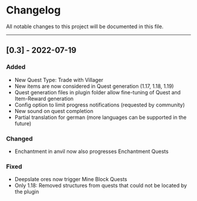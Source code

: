 # Changelog
All notable changes to this project will be documented in this file.

---
## [0.3] - 2022-07-19
### Added
- New Quest Type: Trade with Villager
- New items are now considered in Quest generation (1.17, 1.18, 1.19)
- Quest generation files in plugin folder allow fine-tuning of Quest and Item-Reward generation
- Config option to limit progress notifications (requested by community)
- New sound on quest completion
- Partial translation for german (more languages can be supported in the future)

### Changed
- Enchantment in anvil now also progresses Enchantment Quests

### Fixed
- Deepslate ores now trigger Mine Block Quests
- Only 1.18: Removed structures from quests that could not be located by the plugin